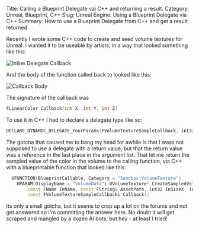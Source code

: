 Title: Calling a Blueprint Delegate vai C++ and returning a result.
Category: Unreal, Blueprint, C++
Slug: Unreal Engine: Using a Blueprint Delegate via C++
Summary: How to use a Blueprint Delegate from C++ and get a result returned

Recently I wrote some C++ code to create and seed volume textures for Unreal. I wanted it to be useable by artists, in a way that looked something like this:

![Inline Delegate Callback]({static}images/callback.png)

And the body of the function called back to looked like this:

![Callback Body]({static}images/callbackbody.png)

The signature of the callback was 

```cpp
FLinearColor Callback(int X, int Y, int Z)
```

To use it in C++ I had to declare a delegate type like so:

```cpp
DECLARE_DYNAMIC_DELEGATE_FourParams(FVolumeTextureSampleCallback, int32, PosX, int32, PosY, int32, PosZ, FLinearColor&, PixelColor);
```

The gotcha that caused me to bang my head for awhile is that I wass not supposed to use a delegate with a return value, but that the return value was a reference in the last place in the argument list. That let me return the sampled value of the color in the volume to the calling function, via C++ with a blueprintable function that looked like this:

```cpp
  UFUNCTION(BlueprintCallable, Category = "Sandbox|VolumeTexture")
    UPARAM(DisplayName = "VolumeData") UVolumeTexture* CreateSampledVolumeTextureAsset(
        const FName InName, const FString& AssetPath, int32 InSizeX, int32 InSizeY, int32 InSizeZ,
        const FVolumeTextureSampleCallback& Callback);
```

Its only a small gotcha, but it seems to crop up a lot on the forums and not get answered so I'm committing the answer here. No doubt it will get scraped and mangled by a dozen AI bots, but hey - at least I tried!

